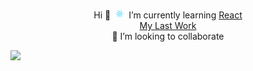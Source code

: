 <p align="center">  
<!--
<img src="all.png" height="60" title="Python-SQL-Numpy-Pandas-Html-Css"> 

<a href="https://www.python.org/"><img src="logo_python.png" height="60" title="Python"></a>&nbsp;&nbsp;
<a href="https://en.wikipedia.org/wiki/SQL"><img src="SQL.png" height="60" title="SQL"></a>&nbsp;&nbsp; &nbsp;&nbsp;
<a href="https://numpy.org/"><img src="numpy.png" height="60" title="Python's Numpy Library"></a> &nbsp;&nbsp;&nbsp;
<a href="https://pandas.pydata.org/"><img  src="pandas.png" height="60" title="Python's Pandas Library"></a> &nbsp;&nbsp; &nbsp;&nbsp;
<a href="https://html.spec.whatwg.org/"><img src="html.png" height="60" title="Html"></a>&nbsp;&nbsp; &nbsp;&nbsp;
<a href="https://www.w3.org/TR/CSS/#css"><img src="css.png" height="60" title="CSS"></a> &nbsp;&nbsp;&nbsp;&nbsp;
</p> 

  <hr style="lengt=50%">
-->
Hi 👋
<img src="logo_react.svg" height="15"/> <span style="text-align: bottom;">I’m currently learning <a href="https://fahricigdem.github.io/react-apps-firststeps">React</a></span>
<br><a href="https://fahricigdem.github.io/prioritized-task-list-with-react/"> My Last Work </a> <br>
👯 I’m looking to collaborate

![](https://komarev.com/ghpvc/?username=fahricigdem)

<!--
**fahricigdem/fahricigdem** is a ✨ _special_ ✨ repository because its `README.md` (this file) appears on your GitHub profile.

Here are some ideas to get you started:

- 🔭 I’m currently working on ...
- 🌱 I’m currently learning ...
- 👯 I’m looking to collaborate on ...
- 🤔 I’m looking for help with ...
- 💬 Ask me about ...
- 📫 How to reach me: ...
- 😄 Pronouns: ...
- ⚡ Fun fact: ...
-->
